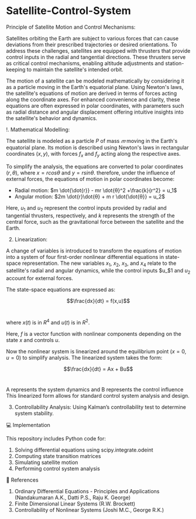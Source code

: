 # Satellite-Control-System
Principle of Satellite Motion and Control Mechanisms:<br>

Satellites orbiting the Earth are subject to various forces that can cause deviations from their prescribed trajectories or desired orientations. To address these challenges, satellites are equipped with thrusters that provide control inputs in the radial and tangential directions. These thrusters serve as critical control mechanisms, enabling altitude adjustments and station-keeping to maintain the satellite's intended orbit.<br/>

The motion of a satellite can be modeled mathematically by considering it as a particle moving in the Earth's equatorial plane. Using Newton's laws, the satellite's equations of motion are derived in terms of forces acting along the coordinate axes. For enhanced convenience and clarity, these equations are often expressed in polar coordinates, with parameters such as radial distance and angular displacement offering intuitive insights into the satellite's behavior and dynamics.<br>

!. Mathematical Modelling:<br>

The satellite is modeled as a particle $P$ of mass $𝑚$ moving in the Earth's equatorial plane. Its motion is described using Newton's laws in rectangular coordinates $(x,y)$, with forces $f_x$ and $f_y$ acting along the respective axes.<br>

To simplify the analysis, the equations are converted to polar coordinates $(r,θ)$, where $x = r cosθ$ and $y=r sinθ$. therefore, under the influence of external forces, the equations of motion in polar coordinates become:<br>

* Radial motion: $m \dot{\dot{r}} - mr \dot{θ}^2 +\frac{k}{r^2} = u_1$
* Angular motion: $2m \dot{r}\dot{θ} + m r \dot{\dot{θ}} = u_2$

Here, $u_1$ and $u_2$ represent the control inputs provided by radial and tangential thrusters, respectively, and $k$ represents the strength of the central force, such as the gravitational force between the satellite and the Earth.<br>

2. Linearization:<br>

A change of variables is introduced to transform the equations of motion into a system of four first-order nonlinear differential equations in state-space representation. The new variables $x_1$, $x_2$, $x_3$, and $x_4$ relate to the satellite's radial and angular dynamics, while the control inputs $u_$1 and $u_2$ account for external forces.

The state-space equations are expressed as:<br>

$$\frac{dx}{dt} = f(x,u)$$<br>

where $x(t)$ is in $R^4$ and $u(t)$ is in $R^2$.<br>

Here, $f$ is a vector function with nonlinear components depending on the state $x$ and controls $u$.<br>

Now the nonlinear system is linearized around the equilibrium point $(x = 0, u = 0)$ to simplify analysis. The linearized system takes the form:<br>

$$\frac{dx}{dt} = Ax + Bu$$<br>

A represents the system dynamics and B represents the control influence<br>
This linearized form allows for standard control system analysis and design.<br>

3. Controllability Analysis: Using Kalman’s controllability test to determine system stability.

 💻 Implementation<br>

 This repository includes Python code for:<br>
 1. Solving differential equations using scipy.integrate.odeint
 2. Computing state transition matrices
 3. Simulating satellite motion
 4. Performing control system analysis

 🔗 References<br>

1. Ordinary Differential Equations - Principles and Applications (Nandakumaran A.K., Datti P.S., Raju K. George)
2. Finite Dimensional Linear Systems (R.W. Brockett)
3. Controllability of Nonlinear Systems (Joshi M.C., George R.K.)

